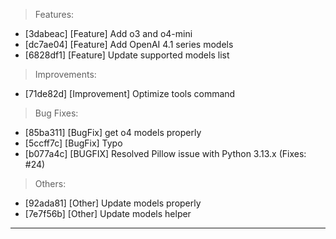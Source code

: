 > Features:
- [3dabeac] [Feature] Add o3 and o4-mini
- [dc7ae04] [Feature] Add OpenAI 4.1 series models
- [6828df1] [Feature] Update supported models list

> Improvements:
- [71de82d] [Improvement] Optimize tools command

> Bug Fixes:
- [85ba311] [BugFix] get o4 models properly
- [5ccff7c] [BugFix] Typo
- [b077a4c] [BUGFIX] Resolved Pillow issue with Python 3.13.x (Fixes: #24)

> Others:
- [92ada81] [Other] Update models properly
- [7e7f56b] [Other] Update models helper


---
